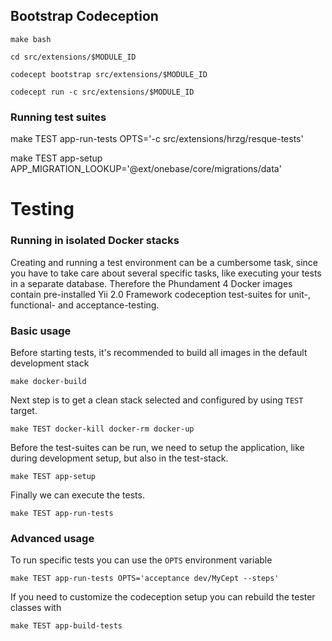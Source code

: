 Bootstrap Codeception
---------------------

    make bash
    
    cd src/extensions/$MODULE_ID
    
    codecept bootstrap src/extensions/$MODULE_ID
    
    codecept run -c src/extensions/$MODULE_ID
    
    
### Running test suites    


   make TEST app-run-tests OPTS='-c src/extensions/hrzg/resque-tests'

   
   
   make TEST app-setup APP_MIGRATION_LOOKUP='@ext/onebase/core/migrations/data'
   
   
   
   
   
Testing
=======

### Running in isolated Docker stacks

Creating and running a test environment can be a cumbersome task, since you have to take care about several specific tasks, like executing your tests in a separate database. Therefore the Phundament 4 Docker images contain pre-installed Yii 2.0 Framework codeception test-suites for unit-, functional- and acceptance-testing.

### Basic usage 
 
Before starting tests, it's recommended to build all images in the default development stack

    make docker-build

Next step is to get a clean stack selected and configured by using `TEST` target.  

    make TEST docker-kill docker-rm docker-up

Before the test-suites can be run, we need to setup the application, like during development setup, but also in the test-stack. 

    make TEST app-setup

Finally we can execute the tests.

    make TEST app-run-tests

### Advanced usage

To run specific tests you can use the `OPTS` environment variable

    make TEST app-run-tests OPTS='acceptance dev/MyCept --steps'

If you need to customize the codeception setup you can rebuild the tester classes with      

    make TEST app-build-tests

   
